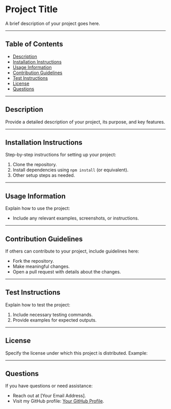 # Project Title

A brief description of your project goes here.

---

## Table of Contents

- [Description](#description)
- [Installation Instructions](#installation-instructions)
- [Usage Information](#usage-information)
- [Contribution Guidelines](#contribution-guidelines)
- [Test Instructions](#test-instructions)
- [License](#license)
- [Questions](#questions)

---

## Description

Provide a detailed description of your project, its purpose, and key features.

---

## Installation Instructions

Step-by-step instructions for setting up your project:

1. Clone the repository.
2. Install dependencies using `npm install` (or equivalent).
3. Other setup steps as needed.

---

## Usage Information

Explain how to use the project:

- Include any relevant examples, screenshots, or instructions.

---

## Contribution Guidelines

If others can contribute to your project, include guidelines here:

- Fork the repository.
- Make meaningful changes.
- Open a pull request with details about the changes.

---

## Test Instructions

Explain how to test the project:

1. Include necessary testing commands.
2. Provide examples for expected outputs.

---

## License

Specify the license under which this project is distributed. Example:

---

## Questions

If you have questions or need assistance:

- Reach out at [Your Email Address].
- Visit my GitHub profile: [Your GitHub Profile](https://github.com/yourusername).
